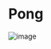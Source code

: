 # Pong

![image](https://user-images.githubusercontent.com/20281331/83182498-ba05e880-a126-11ea-9cff-868f58c45f36.png)
